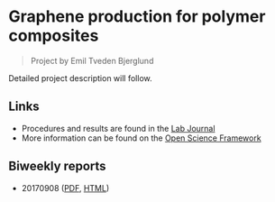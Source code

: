 # Graphene production for polymer composites
> Project by Emil Tveden Bjerglund

Detailed project description will follow.

## Links
* Procedures and results are found in the [Lab Journal](lab_journal.html)
* More information can be found on the [Open Science Framework](https://osf.io/gmprw/)

## Biweekly reports
* 20170908 ([PDF](biweekly_reports/20170908_Biweekly_report_Emil.pdf), [HTML](biweekly_reports/20170908_Biweekly_report_Emil.html))
